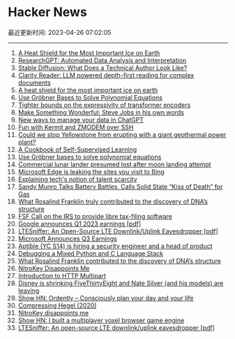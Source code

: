 # Hacker News

最近更新时间: 2023-04-26 07:02:05

--- 
1. [A Heat Shield for the Most Important Ice on Earth](https://www.newyorker.com/news/the-control-of-nature/a-heat-shield-for-the-most-important-ice-on-earth) 
2. [ResearchGPT: Automated Data Analysis and Interpretation](https://phasellm.com/researchgpt) 
3. [Stable Diffusion: What Does a Technical Author Look Like?](https://martinfowler.com/articles/2023-tech-author-portrait.html) 
4. [Clarity Reader: LLM powered depth-first reading for complex documents](https://github.com/1rgs/clarity-reader) 
5. [A heat shield for the most important ice on earth](https://www.newyorker.com/news/the-control-of-nature/a-heat-shield-for-the-most-important-ice-on-earth) 
6. [Use Gröbner Bases to Solve Polynomial Equations](https://jingnanshi.com/blog/groebner_basis.html) 
7. [Tighter bounds on the expressivity of transformer encoders](https://arxiv.org/abs/2301.10743) 
8. [Make Something Wonderful: Steve Jobs in his own words](https://book.stevejobsarchive.com) 
9. [New ways to manage your data in ChatGPT](https://openai.com/blog/new-ways-to-manage-your-data-in-chatgpt) 
10. [Fun with Kermit and ZMODEM over SSH](https://www.cambus.net/fun-with-kermit-and-zmodem-over-ssh/) 
11. [Could we stop Yellowstone from erupting with a giant geothermal power plant?](https://constructionphysics.substack.com/p/could-we-stop-yellowstone-from-erupting) 
12. [A Cookbook of Self-Supervised Learning](https://arxiv.org/abs/2304.12210) 
13. [Use Gröbner bases to solve polynomial equations](https://jingnanshi.com/blog/groebner_basis.html) 
14. [Commercial lunar lander presumed lost after moon landing attempt](https://www.cnn.com/2023/04/25/world/lunar-lander-japan-uae-hakuto-r-scn/index.html) 
15. [Microsoft Edge is leaking the sites you visit to Bing](https://www.theverge.com/2023/4/25/23697532/microsoft-edge-browser-url-leak-bing-privacy) 
16. [Explaining tech&#x27;s notion of talent scarcity](https://nadia.xyz/top-talent) 
17. [Sandy Munro Talks Battery Battles, Calls Solid State “Kiss of Death” for Gas](https://www.sae.org/blog/sandy-munro-live-sae-wcx) 
18. [What Rosalind Franklin truly contributed to the discovery of DNA’s structure](https://www.nature.com/articles/d41586-023-01313-5) 
19. [FSF Call on the IRS to provide libre tax-filing software](https://www.fsf.org/blogs/community/call-on-the-irs-to-provide-libre-tax-filing-software) 
20. [Google announces Q1 2023 earnings [pdf]](https://abc.xyz/investor/static/pdf/2023Q1_alphabet_earnings_release.pdf) 
21. [LTESniffer: An Open-Source LTE Downlink&#x2f;Uplink Eavesdropper [pdf]](https://syssec.kaist.ac.kr/pub/2023/wisec2023_tuan.pdf) 
22. [Microsoft Announces Q3 Earnings](https://www.microsoft.com/en-us/investor/earnings/fy-2023-q3/press-release-webcast) 
23. [Aptible (YC S14) is hiring a security engineer and a head of product](https://news.ycombinator.com/item?id=35706760) 
24. [Debugging a Mixed Python and C Language Stack](https://developer.nvidia.com/blog/debugging-mixed-python-and-c-language-stack/) 
25. [What Rosalind Franklin contributed to the discovery of DNA’s structure](https://www.nature.com/articles/d41586-023-01313-5) 
26. [NitroKey Disappoints Me](https://blog.brixit.nl/nitrokey-dissapoints-me/) 
27. [Introduction to HTTP Multipart](https://blog.adamchalmers.com/multipart/) 
28. [Disney is shrinking FiveThirtyEight and Nate Silver (and his models) are leaving](https://www.niemanlab.org/2023/04/disney-is-shrinking-fivethirtyeight-and-nate-silver-and-his-models-are-leaving/) 
29. [Show HN: Ordently – Consciously plan your day and your life](https://www.ordently.com) 
30. [Compressing Hegel (2020)](https://wittgenfine.substack.com/p/compressing-hegel) 
31. [NitroKey disappoints me](https://blog.brixit.nl/nitrokey-dissapoints-me/) 
32. [Show HN: I built a multiplayer voxel browser game engine](https://kevzettler.com/2023/04/25/multiplayer-voxel-game-engine/) 
33. [LTESniffer: An open-source LTE downlink&#x2f;uplink eavesdropper [pdf]](https://syssec.kaist.ac.kr/pub/2023/wisec2023_tuan.pdf) 

